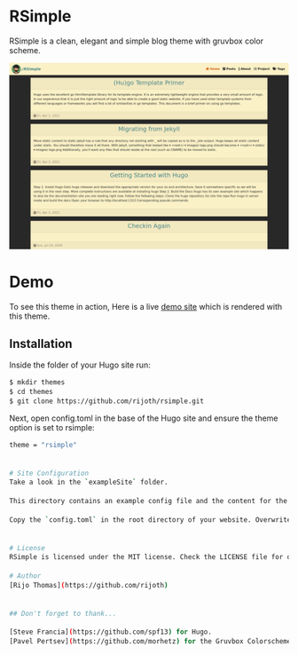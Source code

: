 # RSimple

RSimple is a clean, elegant and simple blog theme with gruvbox color scheme.

![hugo-theme-rsimple](https://github.com/rijoth/rsimple/blob/master/images/screenshot.png)

# Demo
To see this theme in action,  Here is a live [demo site](https://rsimple-theme.netlify.app/) which is rendered with this theme.

## Installation

Inside the folder of your Hugo site run:

```bash
$ mkdir themes
$ cd themes
$ git clone https://github.com/rijoth/rsimple.git
```
Next, open config.toml in the base of the Hugo site and ensure the theme option is set to rsimple:
```bash
theme = "rsimple"


# Site Configuration
Take a look in the `exampleSite` folder.

This directory contains an example config file and the content for the demo. It serves as an example setup for your documentation.

Copy the `config.toml` in the root directory of your website. Overwrite the existing config file if necessary.


# License
RSimple is licensed under the MIT license. Check the LICENSE file for details.

# Author
[Rijo Thomas](https://github.com/rijoth)


## Don't forget to thank...

[Steve Francia](https://github.com/spf13) for Hugo.  
[Pavel Pertsev](https://github.com/morhetz) for the Gruvbox Colorscheme.  
